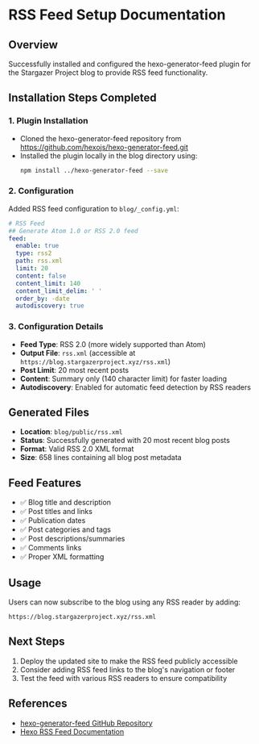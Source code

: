 # RSS Feed Setup Documentation

## Overview
Successfully installed and configured the hexo-generator-feed plugin for the Stargazer Project blog to provide RSS feed functionality.

## Installation Steps Completed

### 1. Plugin Installation
- Cloned the hexo-generator-feed repository from https://github.com/hexojs/hexo-generator-feed.git
- Installed the plugin locally in the blog directory using:
  ```bash
  npm install ../hexo-generator-feed --save
  ```

### 2. Configuration
Added RSS feed configuration to `blog/_config.yml`:

```yaml
# RSS Feed
## Generate Atom 1.0 or RSS 2.0 feed
feed:
  enable: true
  type: rss2
  path: rss.xml
  limit: 20
  content: false
  content_limit: 140
  content_limit_delim: ' '
  order_by: -date
  autodiscovery: true
```

### 3. Configuration Details
- **Feed Type**: RSS 2.0 (more widely supported than Atom)
- **Output File**: `rss.xml` (accessible at `https://blog.stargazerproject.xyz/rss.xml`)
- **Post Limit**: 20 most recent posts
- **Content**: Summary only (140 character limit) for faster loading
- **Autodiscovery**: Enabled for automatic feed detection by RSS readers

## Generated Files
- **Location**: `blog/public/rss.xml`
- **Status**: Successfully generated with 20 most recent blog posts
- **Format**: Valid RSS 2.0 XML format
- **Size**: 658 lines containing all blog post metadata

## Feed Features
- ✅ Blog title and description
- ✅ Post titles and links
- ✅ Publication dates
- ✅ Post categories and tags
- ✅ Post descriptions/summaries
- ✅ Comments links
- ✅ Proper XML formatting

## Usage
Users can now subscribe to the blog using any RSS reader by adding:
```
https://blog.stargazerproject.xyz/rss.xml
```

## Next Steps
1. Deploy the updated site to make the RSS feed publicly accessible
2. Consider adding RSS feed links to the blog's navigation or footer
3. Test the feed with various RSS readers to ensure compatibility

## References
- [hexo-generator-feed GitHub Repository](https://github.com/hexojs/hexo-generator-feed.git)
- [Hexo RSS Feed Documentation](https://hexo.io/docs/configuration.html#RSS-Feed)

